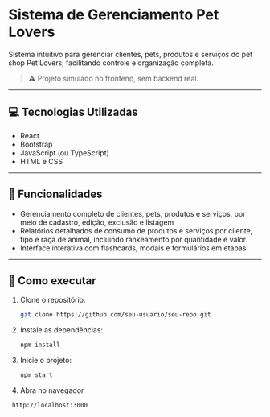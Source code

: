 # Sistema de Gerenciamento Pet Lovers

Sistema intuitivo para gerenciar clientes, pets, produtos e serviços do pet shop Pet Lovers, facilitando controle e organização completa.

> ⚠️ Projeto simulado no frontend, sem backend real.

---

## 💻 Tecnologias Utilizadas

- React  
- Bootstrap  
- JavaScript (ou TypeScript)  
- HTML e CSS  

---

## 🚀 Funcionalidades

- Gerenciamento completo de clientes, pets, produtos e serviços, por meio de cadastro, edição, exclusão e listagem
- Relatórios detalhados de consumo de produtos e serviços por cliente, tipo e raça de animal, incluindo rankeamento por quantidade e valor.
- Interface interativa com flashcards, modais e formulários em etapas  
  
---  

## 🧪 Como executar

1. Clone o repositório:
   ```bash
   git clone https://github.com/seu-usuario/seu-repo.git

2. Instale as dependências:
   ```bash
   npm install

3. Inicie o projeto:
   ```bash
   npm start

4. Abra no navegador
  ```bash
   http://localhost:3000
  